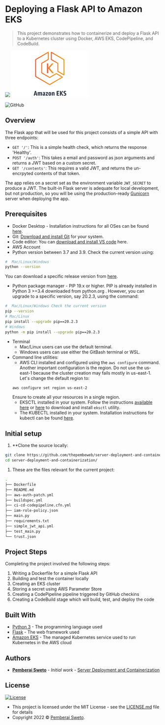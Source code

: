 # Deploying a Flask API to Amazon EKS

> This project demonstrates how to containerize and deploy a Flask API to a Kubernetes cluster using Docker, AWS EKS, CodePipeline, and CodeBuild.

![](https://upload.wikimedia.org/wikipedia/commons/f/f8/Python_logo_and_wordmark.svg)
![](amazon-eks-logo.png)

![GitHub](https://img.shields.io/github/license/mashape/apistatus.svg)

## Overview

The Flask app that will be used for this project consists of a simple API with three endpoints:

* `GET '/'`: This is a simple health check, which returns the response 'Healthy'. 
* `POST '/auth'`: This takes a email and password as json arguments and returns a JWT based on a custom secret.
* `GET '/contents'`: This requires a valid JWT, and returns the un-encrpyted contents of that token. 

The app relies on a secret set as the environment variable `JWT_SECRET` to produce a JWT. The built-in Flask server is adequate for local development, but not production, so you will be using the production-ready [Gunicorn](https://gunicorn.org/) server when deploying the app.


## Prerequisites

* Docker Desktop - Installation instructions for all OSes can be found <a href="https://docs.docker.com/install/" target="_blank">here</a>.
* Git: <a href="https://git-scm.com/downloads" target="_blank">Download and install Git</a> for your system. 
* Code editor: You can <a href="https://code.visualstudio.com/download" target="_blank">download and install VS code</a> here.
* AWS Account
* Python version between 3.7 and 3.9. Check the current version using:
```bash
#  Mac/Linux/Windows 
python --version
```
You can download a specific release version from <a href="https://www.python.org/downloads/" target="_blank">here</a>.

* Python package manager - PIP 19.x or higher. PIP is already installed in Python 3 >=3.4 downloaded from python.org . However, you can upgrade to a specific version, say 20.2.3, using the command:
```bash
#  Mac/Linux/Windows Check the current version
pip --version
# Mac/Linux
pip install --upgrade pip==20.2.3
# Windows
python -m pip install --upgrade pip==20.2.3
```
* Terminal
   * Mac/Linux users can use the default terminal.
   * Windows users can use either the GitBash terminal or WSL. 
* Command line utilities:
  * AWS CLI installed and configured using the `aws configure` command. Another important configuration is the region. Do not use the us-east-1 because the cluster creation may fails mostly in us-east-1. Let's change the default region to:
  ```bash
  aws configure set region us-east-2  
  ```
  Ensure to create all your resources in a single region. 
  * EKSCTL installed in your system. Follow the instructions [available here](https://docs.aws.amazon.com/eks/latest/userguide/eksctl.html#installing-eksctl) or <a href="https://eksctl.io/introduction/#installation" target="_blank">here</a> to download and install `eksctl` utility. 
  * The KUBECTL installed in your system. Installation instructions for kubectl can be found <a href="https://kubernetes.io/docs/tasks/tools/install-kubectl/" target="_blank">here</a>. 


## Initial setup

1. **Clone the source locally:
```bash
git clone https://github.com/thepembeweb/server-deployment-and-containerization.git
cd server-deployment-and-containerization/
```
1. These are the files relevant for the current project:
```bash
.
├── Dockerfile 
├── README.md
├── aws-auth-patch.yml
├── buildspec.yml
├── ci-cd-codepipeline.cfn.yml
├── iam-role-policy.json
├── main.py
├── requirements.txt
├── simple_jwt_api.yml
├── test_main.py
└── trust.json
```

     
## Project Steps

Completing the project involved the following steps:

1. Writing a Dockerfile for a simple Flask API
2. Building and test the container locally
3. Creating an EKS cluster
4. Storing a secret using AWS Parameter Store
5. Creating a CodePipeline pipeline triggered by GitHub checkins
6. Creating a CodeBuild stage which will build, test, and deploy the code


## Built With

* [Python 3](https://www.python.org/) - The programming language used
* [Flask](https://palletsprojects.com/p/flask/) - The web framework used
* [Amazon EKS](https://aws.amazon.com/eks/) - The managed Kubernetes service used to run Kubernetes in the AWS cloud


## Authors

* **[Pemberai Sweto](https://github.com/thepembeweb)** - *Initial work* - [Server Deployment and Containerization](https://github.com/thepembeweb/server-deployment-and-containerization)

## License

[![License](http://img.shields.io/:license-mit-green.svg?style=flat-square)](http://badges.mit-license.org)

- This project is licensed under the MIT License - see the [LICENSE.md](LICENSE.md) file for details
- Copyright 2022 © [Pemberai Sweto](https://github.com/thepembeweb).

